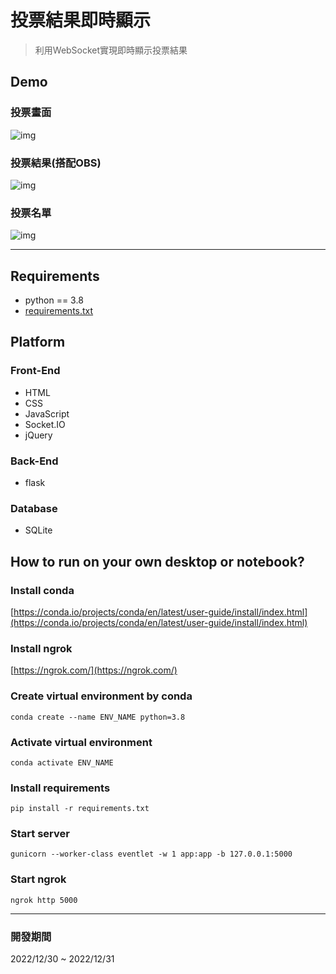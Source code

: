 # 投票結果即時顯示
> 利用WebSocket實現即時顯示投票結果
## Demo
### 投票畫面
![img]()
### 投票結果(搭配OBS)
![img]()
### 投票名單
![img]()

***

## Requirements
- python == 3.8
- [requirements.txt](https://github.com/JT-427/real-time-voting/blob/master/requirements.txt)

## Platform 
### Front-End
- HTML
- CSS
- JavaScript
- Socket.IO
- jQuery
### Back-End
- flask
### Database
- SQLite

## How to run on your own desktop or notebook?
### Install conda
 [https://conda.io/projects/conda/en/latest/user-guide/install/index.html](https://conda.io/projects/conda/en/latest/user-guide/install/index.html)
### Install ngrok
 [https://ngrok.com/](https://ngrok.com/)
### Create virtual environment by conda
```
conda create --name ENV_NAME python=3.8
```
### Activate virtual environment
```
conda activate ENV_NAME
```
### Install requirements
```
pip install -r requirements.txt
```
### Start server
```
gunicorn --worker-class eventlet -w 1 app:app -b 127.0.0.1:5000
```
### Start ngrok
```
ngrok http 5000
```

***

### 開發期間
2022/12/30 ~ 2022/12/31
